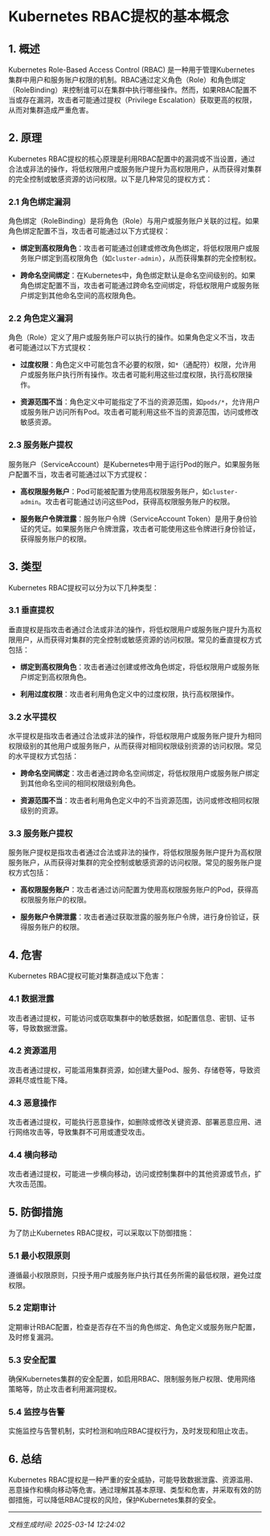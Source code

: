 # Kubernetes RBAC提权的基本概念

## 1. 概述

Kubernetes Role-Based Access Control (RBAC) 是一种用于管理Kubernetes集群中用户和服务账户权限的机制。RBAC通过定义角色（Role）和角色绑定（RoleBinding）来控制谁可以在集群中执行哪些操作。然而，如果RBAC配置不当或存在漏洞，攻击者可能通过提权（Privilege Escalation）获取更高的权限，从而对集群造成严重危害。

## 2. 原理

Kubernetes RBAC提权的核心原理是利用RBAC配置中的漏洞或不当设置，通过合法或非法的操作，将低权限用户或服务账户提升为高权限用户，从而获得对集群的完全控制或敏感资源的访问权限。以下是几种常见的提权方式：

### 2.1 角色绑定漏洞

角色绑定（RoleBinding）是将角色（Role）与用户或服务账户关联的过程。如果角色绑定配置不当，攻击者可能通过以下方式提权：

- **绑定到高权限角色**：攻击者可能通过创建或修改角色绑定，将低权限用户或服务账户绑定到高权限角色（如`cluster-admin`），从而获得集群的完全控制权。
  
- **跨命名空间绑定**：在Kubernetes中，角色绑定默认是命名空间级别的。如果角色绑定配置不当，攻击者可能通过跨命名空间绑定，将低权限用户或服务账户绑定到其他命名空间的高权限角色。

### 2.2 角色定义漏洞

角色（Role）定义了用户或服务账户可以执行的操作。如果角色定义不当，攻击者可能通过以下方式提权：

- **过度权限**：角色定义中可能包含不必要的权限，如`*`（通配符）权限，允许用户或服务账户执行所有操作。攻击者可能利用这些过度权限，执行高权限操作。

- **资源范围不当**：角色定义中可能指定了不当的资源范围，如`pods/*`，允许用户或服务账户访问所有Pod。攻击者可能利用这些不当的资源范围，访问或修改敏感资源。

### 2.3 服务账户提权

服务账户（ServiceAccount）是Kubernetes中用于运行Pod的账户。如果服务账户配置不当，攻击者可能通过以下方式提权：

- **高权限服务账户**：Pod可能被配置为使用高权限服务账户，如`cluster-admin`。攻击者可能通过访问这些Pod，获得高权限服务账户的权限。

- **服务账户令牌泄露**：服务账户令牌（ServiceAccount Token）是用于身份验证的凭证。如果服务账户令牌泄露，攻击者可能使用这些令牌进行身份验证，获得服务账户的权限。

## 3. 类型

Kubernetes RBAC提权可以分为以下几种类型：

### 3.1 垂直提权

垂直提权是指攻击者通过合法或非法的操作，将低权限用户或服务账户提升为高权限用户，从而获得对集群的完全控制或敏感资源的访问权限。常见的垂直提权方式包括：

- **绑定到高权限角色**：攻击者通过创建或修改角色绑定，将低权限用户或服务账户绑定到高权限角色。

- **利用过度权限**：攻击者利用角色定义中的过度权限，执行高权限操作。

### 3.2 水平提权

水平提权是指攻击者通过合法或非法的操作，将低权限用户或服务账户提升为相同权限级别的其他用户或服务账户，从而获得对相同权限级别资源的访问权限。常见的水平提权方式包括：

- **跨命名空间绑定**：攻击者通过跨命名空间绑定，将低权限用户或服务账户绑定到其他命名空间的相同权限级别角色。

- **资源范围不当**：攻击者利用角色定义中的不当资源范围，访问或修改相同权限级别的资源。

### 3.3 服务账户提权

服务账户提权是指攻击者通过合法或非法的操作，将低权限服务账户提升为高权限服务账户，从而获得对集群的完全控制或敏感资源的访问权限。常见的服务账户提权方式包括：

- **高权限服务账户**：攻击者通过访问配置为使用高权限服务账户的Pod，获得高权限服务账户的权限。

- **服务账户令牌泄露**：攻击者通过获取泄露的服务账户令牌，进行身份验证，获得服务账户的权限。

## 4. 危害

Kubernetes RBAC提权可能对集群造成以下危害：

### 4.1 数据泄露

攻击者通过提权，可能访问或窃取集群中的敏感数据，如配置信息、密钥、证书等，导致数据泄露。

### 4.2 资源滥用

攻击者通过提权，可能滥用集群资源，如创建大量Pod、服务、存储卷等，导致资源耗尽或性能下降。

### 4.3 恶意操作

攻击者通过提权，可能执行恶意操作，如删除或修改关键资源、部署恶意应用、进行网络攻击等，导致集群不可用或遭受攻击。

### 4.4 横向移动

攻击者通过提权，可能进一步横向移动，访问或控制集群中的其他资源或节点，扩大攻击范围。

## 5. 防御措施

为了防止Kubernetes RBAC提权，可以采取以下防御措施：

### 5.1 最小权限原则

遵循最小权限原则，只授予用户或服务账户执行其任务所需的最低权限，避免过度权限。

### 5.2 定期审计

定期审计RBAC配置，检查是否存在不当的角色绑定、角色定义或服务账户配置，及时修复漏洞。

### 5.3 安全配置

确保Kubernetes集群的安全配置，如启用RBAC、限制服务账户权限、使用网络策略等，防止攻击者利用漏洞提权。

### 5.4 监控与告警

实施监控与告警机制，实时检测和响应RBAC提权行为，及时发现和阻止攻击。

## 6. 总结

Kubernetes RBAC提权是一种严重的安全威胁，可能导致数据泄露、资源滥用、恶意操作和横向移动等危害。通过理解其基本原理、类型和危害，并采取有效的防御措施，可以降低RBAC提权的风险，保护Kubernetes集群的安全。

---

*文档生成时间: 2025-03-14 12:24:02*

